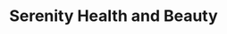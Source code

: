 ---
title: "Serenity Health and Beauty"
url: /faversham/serenity-health-and-beauty/
shop: Kosmetik
---